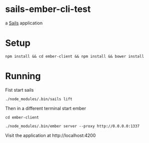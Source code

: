 # sails-ember-cli-test

a [Sails](http://sailsjs.org) application


# Setup
`npm install && cd ember-client && npm install && bower install`

# Running
Fist start sails

`./node_modules/.bin/sails lift`

Then in a different terminal start ember

`cd ember-client`

`./node_modules/.bin/ember server --proxy http://0.0.0.0:1337`


Visit the application at 
http://localhost:4200
